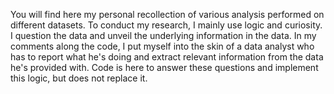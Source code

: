You will find here my personal recollection of various analysis performed on different datasets.
To conduct my research, I mainly use logic and curiosity. I question the data and unveil the underlying information in the data.
In my comments along the code, I put myself into the skin of a data analyst who has to report what he's doing and extract relevant information from the data he's provided with.
Code is here to answer these questions and implement this logic, but does not replace it. 
